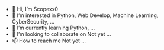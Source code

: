 - 👋 Hi, I’m Scopexx0
- 👀 I’m interested in Python, Web Develop, Machine Learning, CyberSecurity, ...
- 🌱 I’m currently learning Python, ...
- 💞️ I’m looking to collaborate on Not yet ...
- 📫 How to reach me Not yet ...

<!---
Scopexx0/Scopexx0 is a ✨ special ✨ repository because its `README.md` (this file) appears on your GitHub profile.
You can click the Preview link to take a look at your changes.
--->
